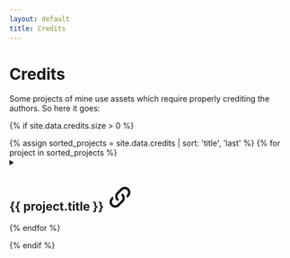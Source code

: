 ```yaml
---
layout: default
title: Credits
---
```


# Credits

Some projects of mine use assets which require properly crediting the authors. So here it goes:

{% if site.data.credits.size > 0 %}
<dl>
{% assign sorted_projects = site.data.credits | sort: 'title', 'last' %}
{% for project in sorted_projects %}
  <details>
    <summary><h2 id="{{ project.title | slugify: 'latin' }}">{{ project.title }} <a href="#{{ project.title | slugify: 'latin' }}"><img class="anchor" src="/assets/icons/link-variant.svg"></a></h2></summary>
  {% assign sorted_entries = project.credits | sort: 'title', 'last' %}

  {% for entry in sorted_entries %}
    {% include dt-entry.html entry=entry %}
  {% endfor %}
  </details>
{% endfor %}
</dl>
{% endif %}
